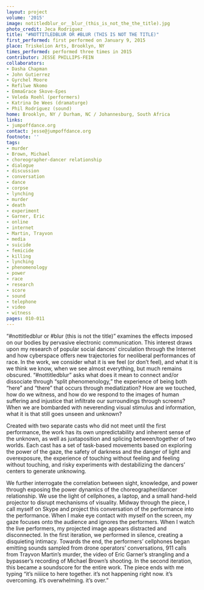 ```yaml
---
layout: project
volume: '2015'
image: notitledblur_or__blur_(this_is_not_the_the_title).jpg
photo_credit: Jeca Rodriguez
title: "#NOTTITLEDBLUR OR #BLUR (THIS IS NOT THE TITLE)"
first_performed: first performed on January 9, 2015
place: Triskelion Arts, Brooklyn, NY
times_performed: performed three times in 2015
contributor: JESSE PHILLIPS-FEIN
collaborators:
- Dasha Chapman
- John Gutierrez
- Gyrchel Moore
- Refilwe Nkomo
- EmmaGrace Skove-Epes
- Veleda Roehl (performers)
- Katrina De Wees (dramaturge)
- Phil Rodriguez (sound)
home: Brooklyn, NY / Durham, NC / Johannesburg, South Africa
links:
- jumpoffdance.org
contact: jesse@jumpoffdance.org
footnote: ''
tags:
- murder
- Brown, Michael
- choreographer-dancer relationship
- dialogue
- discussion
- conversation
- dance
- corpse
- lynching
- murder
- death
- experiment
- Garner, Eric
- online
- internet
- Martin, Trayvon
- media
- suicide
- femicide
- killing
- lynching
- phenomenology
- power
- race
- research
- score
- sound
- telephone
- video
- witness
pages: 010-011
---
```


“#nottitledblur or #blur (this is not the title)” examines the effects imposed on our bodies by pervasive electronic communication. This interest draws upon my research of popular social dances’ circulation through the Internet and how cyberspace offers new trajectories for neoliberal performances of race. In the work, we consider what it is we feel (or don’t feel), and what it is we think we know, when we see almost everything, but much remains obscured. “#nottitledblur” asks what does it mean to connect and/or dissociate through “split phenomenology,” the experience of being both “here” and “there” that occurs through mediatization? How are we touched, how do we witness, and how do we respond to the images of human suffering and injustice that infiltrate our surroundings through screens? When we are bombarded with neverending visual stimulus and information, what it is that still goes unseen and unknown?

Created with two separate casts who did not meet until the first performance, the work has its own unpredictability and inherent sense of the unknown, as well as juxtaposition and splicing between/together of two worlds. Each cast has a set of task-based movements based on exploring the power of the gaze, the safety of darkness and the danger of light and overexposure, the experience of touching without feeling and feeling without touching, and risky experiments with destabilizing the dancers’ centers to generate unknowing.

We further interrogate the correlation between sight, knowledge, and power through exposing the power dynamics of the choreographer/dancer relationship. We use the light of cellphones, a laptop, and a small hand-held projector to disrupt mechanisms of visuality. Midway through the piece, I call myself on Skype and project this conversation of the performance into the performance. When I make eye contact with myself on the screen, my gaze focuses onto the audience and ignores the performers. When I watch the live performers, my projected image appears distracted and disconnected. In the first iteration, we performed in silence, creating a disquieting intimacy. Towards the end, the performers’ cellphones began emitting sounds sampled from drone operators’ conversations, 911 calls from Trayvon Martin’s murder, the video of Eric Garner’s strangling and a bypasser’s recording of Michael Brown’s shooting. In the second iteration, this became a soundscore for the entire work. The piece ends with me typing “it’s niiiice to here together. it’s not happening right now. it’s overcoming. it’s overwhelming. it’s over.”
